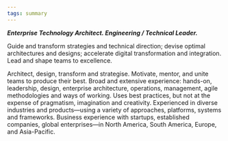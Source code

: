 ```yaml
---
tags: summary
---
```


***Enterprise Technology Architect. Engineering / Technical Leader.***

Guide and transform strategies and technical direction; devise optimal architectures and designs; accelerate digital transformation and integration. Lead and shape teams to excellence.

Architect, design, transform and strategise. Motivate, mentor, and unite teams to produce their best. Broad and extensive experience: hands-on, leadership, design, enterprise architecture, operations, management, agile methodologies and ways of working. Uses best practices, but not at the expense of pragmatism, imagination and creativity. Experienced in diverse industries and products&mdash;using a variety of approaches, platforms, systems and frameworks. Business experience with startups, established companies, global enterprises&mdash;in North America, South America, Europe, and Asia-Pacific.
